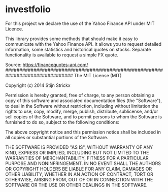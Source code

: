 # investfolio

For this project we declare the use of the Yahoo Finance API under MIT Licence.

This library provides some methods that should make it easy to communicate
with the Yahoo Finance API. It allows you to request detailed information,
some statistics and historical quotes on stocks. Separate functionality is
available to request a simple FX quote. 

Source: https://financequotes-api.com/
################################################################################
The MIT License (MIT)

Copyright (c) 2014 Stijn Strickx

Permission is hereby granted, free of charge, to any person obtaining a copy
of this software and associated documentation files (the "Software"), to deal
in the Software without restriction, including without limitation the rights
to use, copy, modify, merge, publish, distribute, sublicense, and/or sell
copies of the Software, and to permit persons to whom the Software is
furnished to do so, subject to the following conditions:

The above copyright notice and this permission notice shall be included in all
copies or substantial portions of the Software.

THE SOFTWARE IS PROVIDED "AS IS", WITHOUT WARRANTY OF ANY KIND, EXPRESS OR
IMPLIED, INCLUDING BUT NOT LIMITED TO THE WARRANTIES OF MERCHANTABILITY,
FITNESS FOR A PARTICULAR PURPOSE AND NONINFRINGEMENT. IN NO EVENT SHALL THE
AUTHORS OR COPYRIGHT HOLDERS BE LIABLE FOR ANY CLAIM, DAMAGES OR OTHER
LIABILITY, WHETHER IN AN ACTION OF CONTRACT, TORT OR OTHERWISE, ARISING FROM,
OUT OF OR IN CONNECTION WITH THE SOFTWARE OR THE USE OR OTHER DEALINGS IN THE
SOFTWARE.

